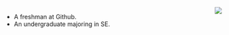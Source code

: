 <img align="right" src="https://github-readme-stats.vercel.app/api?username=C-256&show_icons=true" />

* A freshman at Github.
* An undergraduate majoring in SE.
